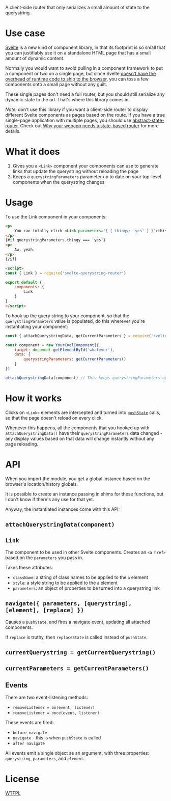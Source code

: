A client-side router that only serializes a small amount of state to the querystring.

# Use case

[Svelte](https://svelte.technology/) is a new kind of component library, in that its footprint is so small that you can justifiably use it on a standalone HTML page that has a small amount of dynamic content.

Normally you would want to avoid pulling in a component framework to put a component or two on a single page, but since Svelte [doesn't have the overhead of runtime code to ship to the browser](https://svelte.technology/blog/frameworks-without-the-framework), you can toss a few components onto a small page without any guilt.

These single pages don't need a full router, but you should still serialize any dynamic state to the url.  That's where this library comes in.

*Note:*  don't use this library if you want a client-side router to display different Svelte components as pages based on the route. If you have a true single-page application with multiple pages, you should use [abstract-state-router](https://github.com/TehShrike/abstract-state-router).  Check out [Why your webapp needs a state-based router](http://joshduff.com/#!/post/2015-06-why-you-need-a-state-router.md) for more details.

# What it does

1. Gives you a `<Link>` component your components can use to generate links that update the querystring without reloading the page
2. Keeps a `querystringParameters` parameter up to date on your top-level components when the querystring changes

# Usage

To use the Link component in your components:

```html
<p>
	You can totally click <Link parameters="{ { thingy: 'yes' } }">this</Link>
</p>
{#if querystringParameters.thingy === 'yes'}
<p>
	Aw, yeah.
</p>
{/if}

<script>
const { Link } = require('svelte-querystring-router')

export default {
	components: {
		Link
	}
}
</script>
```

To hook up the query string to your component, so that the `querystringParameters` value is populated, do this wherever you're instantiating your component:

```js
const { attachQuerystringData, getCurrentParameters } = require('svelte-querystring-router')

const component = new YourCoolComponent({
	target: document.getElementById('whatever'),
	data: {
		querystringParameters: getCurrentParameters()
	}
})

attachQuerystringData(component) // This keeps querystringParameters updated
```

# How it works

Clicks on `<Link>` elements are intercepted and turned into [`pushState`](https://developer.mozilla.org/en-US/docs/Web/API/History_API#The_pushState()_method) calls, so that the page doesn't reload on every click.

Whenever this happens, all the components that you hooked up with `attachQuerystringData()` have their `querystringParameters` data changed - any display values based on that data will change instantly without any page reloading.

# API

When you import the module, you get a global instance based on the browser's location/history globals.

It is possible to create an instance passing in shims for these functions, but I don't know if there's any use for that yet.

Anyway, the instantiated instances come with this API:

## `attachQuerystringData(component)`

## `Link`

The component to be used in other Svelte components.  Creates an `<a href>` based on the `parameters` you pass in.

Takes these attributes:

- `className`: a string of class names to be applied to the `a` element
- `style`: a style string to be applied to the `a` element
- `parameters`: an object of properties to be turned into a querystring link

## `navigate({ parameters, [querystring], [element], [replace] })`

Causes a `pushState`, and fires a navigate event, updating all attached components.

If `replace` is truthy, then `replaceState` is called instead of `pushState`.

## `currentQuerystring = getCurrentQuerystring()`

## `currentParameters = getCurrentParameters()`

## Events

There are two event-listening methods:

- `removeListener = on(event, listener)`
- `removeListener = once(event, listener)`

These events are fired:

- `before navigate`
- `navigate` - this is when `pushState` is called
- `after navigate`

All events emit a single object as an argument, with three properties: `querystring`, `parameters`, and `element`.

# License

[WTFPL](http://wtfpl2.com)
